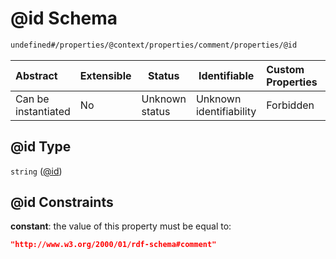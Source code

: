 # @id Schema

```txt
undefined#/properties/@context/properties/comment/properties/@id
```




| Abstract            | Extensible | Status         | Identifiable            | Custom Properties | Additional Properties | Access Restrictions | Defined In                                                                      |
| :------------------ | ---------- | -------------- | ----------------------- | :---------------- | --------------------- | ------------------- | ------------------------------------------------------------------------------- |
| Can be instantiated | No         | Unknown status | Unknown identifiability | Forbidden         | Allowed               | none                | [ndl-isil.schema.json\*](../../out/ndl-isil.schema.json "open original schema") |

## @id Type

`string` ([@id](ndl-isil-properties-json-ld-context-properties-comment-properties-id.md))

## @id Constraints

**constant**: the value of this property must be equal to:

```json
"http://www.w3.org/2000/01/rdf-schema#comment"
```
